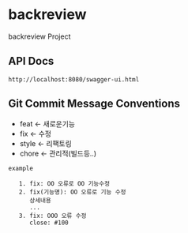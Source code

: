 # backreview
backreview Project

## API Docs
```
http://localhost:8080/swagger-ui.html
```

## Git Commit Message Conventions
- feat <- 새로운기능
- fix <- 수정
- style <- 리팩토링
- chore <- 관리적(빌드등..)
```
example

   1. fix: OO 오류로 OO 기능수정
   2. fix(기능명): OO 오류로 기능 수정
      상세내용
      ...
   3. fix: OOO 오류 수정
      close: #100
```

